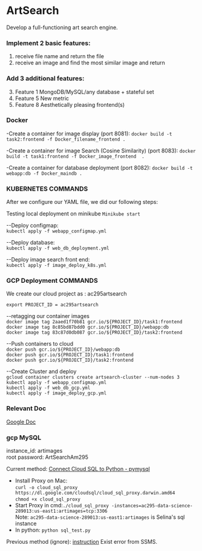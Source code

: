 # ArtSearch
Develop a full-functioning art search engine.


### Implement 2 basic features:
1) receive file name and return the file
2) receive an image and find the most similar image and return

### Add 3 additional features:
3) Feature 1 MongoDB/MySQL/any database + stateful set 
4) Feature 5 New metric 
5) Feature 8 Aesthetically pleasing frontend(s)



### Docker
-Create a container for image display (port 8081):
`docker build -t task2:frontend -f Docker_filename_frontend .`<br>

-Create a container for image Search (Cosine Similarity) (port 8083):
`docker build -t task1:frontend -f Docker_image_frontend  .`<br>

-Create a container for database deployment (port 8082):
`docker build -t webapp:db -f Docker_maindb .`<br>

### KUBERNETES COMMANDS
After we configure our YAML file, we did our following steps: <br>

Testing local deployment on minikube
`Minikube start`

--Deploy configmap: <br>
`kubectl apply -f webapp_configmap.yml`

--Deploy database: <br>
`kubectl apply -f web_db_deployment.yml`

--Deploy image search front end: <br>
`kubectl apply -f image_deploy_k8s.yml`


### GCP Deployment COMMANDS

We create our cloud project as : ac295artsearch <br>

`export PROJECT_ID = ac295artsearch` <br>

--retagging our container images <br>
`docker image tag 2aaed1f70b81 gcr.io/${PROJECT_ID}/task1:frontend` <br>
`docker image tag 8c85bd87bdd0 gcr.io/${PROJECT_ID}/webapp:db ` <br>
`docker image tag 83c87d0db087 gcr.io/${PROJECT_ID}/task2:frontend `<br>


--Push containers to cloud<br>
`docker push gcr.io/${PROJECT_ID}/webapp:db` <br>
`docker push gcr.io/${PROJECT_ID}/task1:frontend` <br>
`docker push gcr.io/${PROJECT_ID}/task2:frontend `<br>



--Create Cluster and deploy<br>
`gcloud container clusters create artsearch-cluster --num-nodes 3` <br>
`kubectl apply -f webapp_configmap.yml` <br>
`kubectl apply -f web_db_gcp.yml` <br>
`kubectl apply -f image_deploy_gcp.yml` <br>




### Relevant Doc
[Google Doc](https://docs.google.com/document/d/1wCjr7nEeb-J4IZ7t8HJxeMzG3G4R0kNWznpK6ybn7o0/edit)

### gcp MySQL 

instance_id: artimages
<br>
root password: ArtSearchAm295

Current method: 
[Connect Cloud SQL to Python - pymysql](https://cloud.google.com/sql/docs/mysql/connect-external-app#pymysql-tcp)
- Install Proxy on Mac: <br>
`curl -o cloud_sql_proxy https://dl.google.com/cloudsql/cloud_sql_proxy.darwin.amd64`<br>
`chmod +x cloud_sql_proxy`<br>
- Start Proxy in cmd:`./cloud_sql_proxy -instances=ac295-data-science-289013:us-east1:artimages=tcp:3306`<br>
Note: `ac295-data-science-289013:us-east1:artimages` is Selina's sql instance <br>
- In python: `python sql_test.py`


Previous method (ignore):
[instruction](https://cloud.google.com/sql/docs/sqlserver/quickstart)
Exist error from SSMS.

